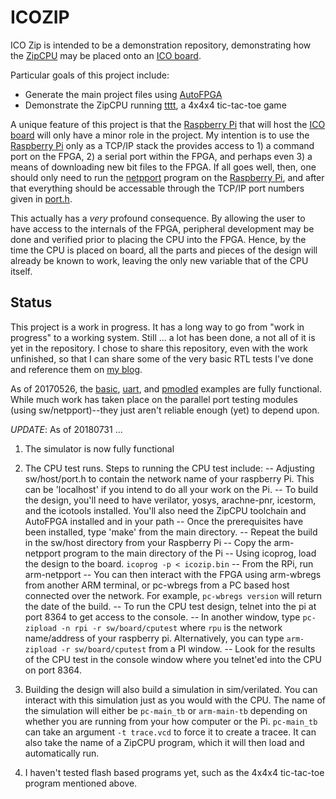 # ICOZIP

ICO Zip is intended to be a demonstration repository, demonstrating how the
[ZipCPU](https://github.com/ZipCPU/zipcpu) may be placed onto an
[ICO board](http://www.icoboard.org).

Particular goals of this project include:
- Generate the main project files using [AutoFPGA](https://github.com/ZipCPU/autofpga)
- Demonstrate the ZipCPU running [tttt](https://github.com/ZipCPU/tttt), a 4x4x4 tic-tac-toe game

A unique feature of this project is that the
[Raspberry Pi](https://www.raspberrypi.org/products/raspberry-pi-2-model-b/)
that will host the
[ICO board](http://icoboard.org) will only have a minor role in the project. 
My intention is to use the
[Raspberry Pi](https://www.raspberrypi.org/products/raspberry-pi-2-model-b/)
only as a TCP/IP stack the provides access to 1) a command
port on the FPGA, 2) a serial port within the FPGA, and perhaps even 3) a means
of downloading new bit files to the FPGA.  If all goes well, then, one should
only need to run the [netpport](sw/host/netpport.cpp) program on the
[Raspberry Pi](https://www.raspberrypi.org/products/raspberry-pi-2-model-b/),
and after that everything should be accessable through the TCP/IP port numbers
given in [port.h](sw/host/port.h).

This actually has a *very* profound consequence.  By allowing the user to have
access to the internals of the FPGA, peripheral development may be done and
verified prior to placing the CPU into the FPGA.  Hence, by the time the CPU
is placed on board, all the parts and pieces of the design will already be
known to work, leaving the only new variable that of the CPU itself.

## Status

This project is a work in progress.  It has a long way to go from "work in
progress" to a working system.  Still ... a lot has been done, a not all of it
is yet in the repository.  I chose to share this repository, even with the work
unfinished, so that I can share some of the very basic RTL tests I've done
and reference them on [my blog](http://zipcpu.com).

As of 20170526, the [basic](rtl/basic), [uart](rtl/uart), and
[pmodled](rtl/pmodleds) examples are fully functional.
While much work has taken place on the parallel port testing modules
(using sw/netpport)--they just aren't reliable enough (yet) to depend upon.

*UPDATE*: As of 20180731 ...
1. The simulator is now fully functional
2. The CPU test runs.  Steps to running the CPU test include:
   -- Adjusting sw/host/port.h to contain the network name of your raspberry
      Pi.  This can be 'localhost' if you intend to do all your work on the Pi.
   -- To build the design, you'll need to have verilator, yosys, arachne-pnr,
      icestorm, and the icotools installed.  You'll also need the ZipCPU
      toolchain and AutoFPGA installed and in your path
   -- Once the prerequisites have been installed, type 'make' from the
      main directory.
   -- Repeat the build in the sw/host directory from your Raspberry Pi
   -- Copy the arm-netpport program to the main directory of the Pi
   -- Using icoprog, load the design to the board. ```icoprog -p < icozip.bin```
   -- From the RPi, run arm-netpport
   -- You can then interact with the FPGA using arm-wbregs from another ARM
      terminal, or pc-wbregs from a PC based host connected over the network.
      For example, ```pc-wbregs version``` will return the date of the build.
   -- To run the CPU test design, telnet into the pi at port 8364 to get access
      to the console.
   -- In another window, type ```pc-zipload -n rpi -r sw/board/cputest``` where
      `rpu` is the network name/address of your raspberry pi.  Alternatively,
      you can type ```arm-zipload -r sw/board/cputest``` from a PI window.
   -- Look for the results of the CPU test in the console window where you
      telnet'ed into the CPU on port 8364.

3. Building the design will also build a simulation in sim/verilated.  You
   can interact with this simulation just as you would with the CPU.  The
   name of the simulation will either be `pc-main_tb` or `arm-main-tb`
   depending on whether you are running from your how computer or the Pi.
   `pc-main_tb` can take an argument `-t trace.vcd` to force it to create a
   tracee.  It can also take the name of a ZipCPU program, which it will then
   load and automatically run.
4. I haven't tested flash based programs yet, such as the 4x4x4 tic-tac-toe
   program mentioned above.



